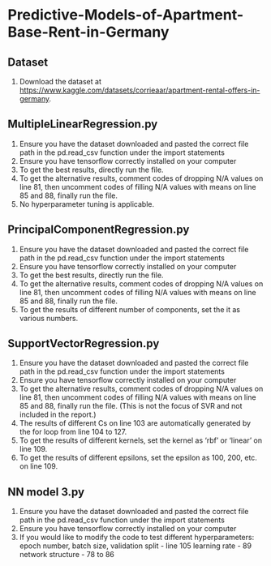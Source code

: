 # Predictive-Models-of-Apartment-Base-Rent-in-Germany

## Dataset
1. Download the dataset at https://www.kaggle.com/datasets/corrieaar/apartment-rental-offers-in-germany.

## MultipleLinearRegression.py
1. Ensure you have the dataset downloaded and pasted the correct file path in the pd.read_csv function under the import statements
2. Ensure you have tensorflow correctly installed on your computer
3.	To get the best results, directly run the file.
4.	To get the alternative results, comment codes of dropping N/A values on line 81, then uncomment codes of filling N/A values with means on line 85 and 88, finally run the file.
5.	No hyperparameter tuning is applicable.

## PrincipalComponentRegression.py
1. Ensure you have the dataset downloaded and pasted the correct file path in the pd.read_csv function under the import statements
2. Ensure you have tensorflow correctly installed on your computer
3.	To get the best results, directly run the file.
4.	To get the alternative results, comment codes of dropping N/A values on line 81, then uncomment codes of filling N/A values with means on line 85 and 88, finally run the file.
5.	To get the results of different number of components, set the it as various numbers.

## SupportVectorRegression.py
1. Ensure you have the dataset downloaded and pasted the correct file path in the pd.read_csv function under the import statements
2. Ensure you have tensorflow correctly installed on your computer
3.	To get the alternative results, comment codes of dropping N/A values on line 81, then uncomment codes of filling N/A values with means on line 85 and 88, finally run the file. (This is not the focus of SVR and not included in the report.)
4.	The results of different Cs on line 103 are automatically generated by the for loop from line 104 to 127.
5.	To get the results of different kernels, set the kernel as ‘rbf’ or ‘linear’ on line 109.
6.	To get the results of different epsilons, set the epsilon as 100, 200, etc. on line 109.

## NN model 3.py
1. Ensure you have the dataset downloaded and pasted the correct file path in the pd.read_csv function under the import statements
2. Ensure you have tensorflow correctly installed on your computer
3. If you would like to modify the code to test different hyperparameters:
      epoch number, batch size, validation split - line 105
      learning rate - 89
      network structure - 78 to 86
